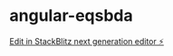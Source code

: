 # angular-eqsbda

[Edit in StackBlitz next generation editor ⚡️](https://stackblitz.com/~/github.com/sruthisuresh226/angular-eqsbda)